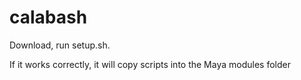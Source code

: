 # calabash
Download, run setup.sh.

If it works correctly, it will copy scripts into the Maya modules folder
